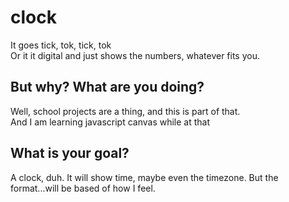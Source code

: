 # clock
It goes tick, tok, tick, tok\
Or it it digital and just shows the numbers, whatever fits you.

## But why? What are you doing?
Well, school projects are a thing, and this is part of that.\
And I am learning javascript canvas while at that

## What is your goal?
A clock, duh. It will show time, maybe even the timezone. But the format...will be based of how I feel.